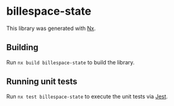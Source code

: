 # billespace-state

This library was generated with [Nx](https://nx.dev).

## Building

Run `nx build billespace-state` to build the library.

## Running unit tests

Run `nx test billespace-state` to execute the unit tests via [Jest](https://jestjs.io).
